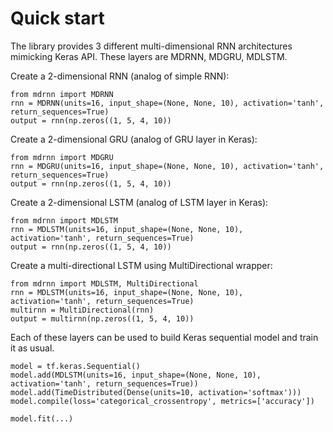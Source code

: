 # Quick start

The library provides 3 different multi-dimensional RNN architectures mimicking Keras API. These layers are
MDRNN, MDGRU, MDLSTM.

Create a 2-dimensional RNN (analog of simple RNN):
```
from mdrnn import MDRNN
rnn = MDRNN(units=16, input_shape=(None, None, 10), activation='tanh', return_sequences=True)
output = rnn(np.zeros((1, 5, 4, 10))
```

Create a 2-dimensional GRU (analog of GRU layer in Keras):
```
from mdrnn import MDGRU
rnn = MDGRU(units=16, input_shape=(None, None, 10), activation='tanh', return_sequences=True)
output = rnn(np.zeros((1, 5, 4, 10))
```

Create a 2-dimensional LSTM (analog of LSTM layer in Keras):
```
from mdrnn import MDLSTM
rnn = MDLSTM(units=16, input_shape=(None, None, 10), activation='tanh', return_sequences=True)
output = rnn(np.zeros((1, 5, 4, 10))
```

Create a multi-directional LSTM using MultiDirectional wrapper:
```
from mdrnn import MDLSTM, MultiDirectional
rnn = MDLSTM(units=16, input_shape=(None, None, 10), activation='tanh', return_sequences=True)
multirnn = MultiDirectional(rnn)
output = multirnn(np.zeros((1, 5, 4, 10))
```

Each of these layers can be used to build Keras sequential model and train it as usual.

```
model = tf.keras.Sequential()
model.add(MDLSTM(units=16, input_shape=(None, None, 10), activation='tanh', return_sequences=True))
model.add(TimeDistributed(Dense(units=10, activation='softmax')))
model.compile(loss='categorical_crossentropy', metrics=['accuracy'])

model.fit(...)
```